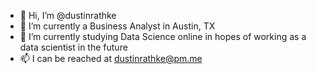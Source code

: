 - 👋 Hi, I’m @dustinrathke
- 👀 I’m currently a Business Analyst in Austin, TX
- 🌱 I’m currently studying Data Science online in hopes of working as a data scientist in the future
- 📫 I can be reached at dustinrathke@pm.me
